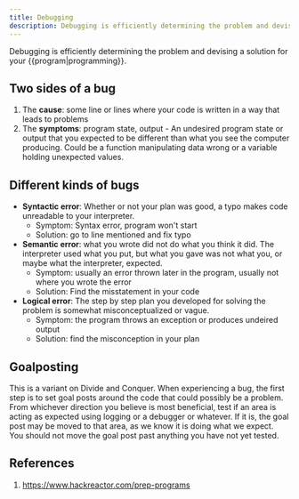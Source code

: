 ```yaml
---
title: Debugging
description: Debugging is efficiently determining the problem and devising a solution for your program.
---
```


Debugging is efficiently determining the problem and devising a solution for your {{program|programming}}.

## Two sides of a bug

1. The **cause**: some line or lines where your code is written in a way that leads to problems
2. The **symptoms**: program state, output - An undesired program state or output that you expected to be different than what you see the computer producing. Could be a function manipulating data wrong or a variable holding unexpected values.

## Different kinds of bugs

- **Syntactic error**: Whether or not your plan was good, a typo makes code unreadable to your interpreter.
  - Symptom: Syntax error, program won't start
  - Solution: go to line mentioned and fix typo
- **Semantic error**: what you wrote did not do what you think it did. The interpreter used what you put, but  what you gave was not what you, or maybe what the interpreter, expected.
  - Symptom: usually an error thrown later in the program, usually not where you wrote the error
  - Solution: Find the misstatement in your code
- **Logical error**: The step by step plan you developed for solving the problem is somewhat misconceptualized or vague.
  - Symptom: the program throws an exception or produces undeired output
  - Solution: find the misconception in your plan

## Goalposting

This is a variant on Divide and Conquer. When experiencing a bug, the first step is to set goal posts around the code that could possibly be a problem. From whichever direction you believe is most beneficial, test if an area is acting as expected using logging or a debugger or whatever. If it is, the goal post may be moved to that area, as we know it is doing what we expect. You should not move the goal post past anything you have not yet tested.

## References

1. https://www.hackreactor.com/prep-programs